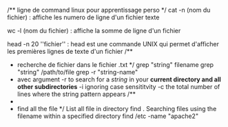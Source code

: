 /**
    ligne de command linux pour apprentissage perso
*/
cat -n (nom du fichier) : affiche les numero de ligne d'un fichier texte

wc -l (nom du fichier)  : affiche la somme de ligne d'un fichier

head -n 20 ''fichier'' : head est une commande UNIX qui permet d'afficher les premières lignes de texte d'un fichier
/**
 *   recherche de fichier dans le fichier .txt
*/
 grep "string" filename
 grep "string" /path/to/file
 grep -r "string-name" 
 * avec argument -r  to search for a *string* in your **current directory and all other subdirectories**
      -i ignoring case sensititvity
      -c the total number of lines where the string pattern appears
/**
 *
 *   find all the file
*/
    List all file in directory
        find .
    Searching files using the filename within a specified directory
        find /etc -name "apache2"